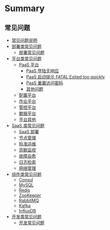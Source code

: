 # Summary

## 常见问题
* [常见问题说明](README.md)
* [部署类常见问题]()
    * [部署常见问题](部署/deploy.md)
* [平台类常见问题]()
    * [PaaS 平台]()
        * [PaaS 登陆无响应](平台/PaaS平台/faq1.md)
        * [PaaS 启动提示 FATAL Exited too quickly](平台/PaaS平台/faq2.md)
        * [PaaS 重置访问密码](平台/PaaS平台/faq3.md)
        * [其他问题](平台/PaaS平台/other.md)
    * [配置平台](平台/配置平台/cmdb.md)
    * [作业平台](平台/作业平台/job.md)
    * [管控平台](平台/管控平台/gse.md)
    * [数据平台](平台/数据平台/bkdata.md)
    * [平台其他](平台/平台其他/platform_other.md)
* [SaaS 类常见问题]()
    * [SaaS 部署](SaaS/bk_saas_deploy.md)
    * [节点管理](SaaS/bk_nodeman.md)
    * [标准运维](SaaS/bk_gcloud.md)
    * [蓝鲸监控](SaaS/bk_monitor.md)
    * [故障自愈](SaaS/bk_fta_solutions.md)
    * [日志检索](SaaS/bk_log_search.md)
    * [网络管理](SaaS/bk_network.md)
* [组件类常见问题]()
    * [Consul](组件/consul.md)
    * [MySQL](组件/mysql.md)
    * [Redis](组件/redis.md)
    * [ZooKeeper](组件/zk.md)
    * [RabbitMQ](组件/rabbitmq.md)
    * [Kafka](组件/kafka.md)
    * [InfluxDB](组件/influxdb.md)
* [开发类常见问题]()
    * [开发常见问题](开发/dev.md)
